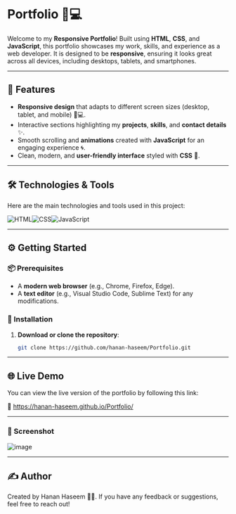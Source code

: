 # Portfolio 🎨💻

Welcome to my **Responsive Portfolio**! Built using **HTML**, **CSS**, and **JavaScript**, this portfolio showcases my work, skills, and experience as a web developer. It is designed to be **responsive**, ensuring it looks great across all devices, including desktops, tablets, and smartphones.

---

## 🚀 Features

- **Responsive design** that adapts to different screen sizes (desktop, tablet, and mobile) 📱💻.
- Interactive sections highlighting my **projects**, **skills**, and **contact details** ✨.
- Smooth scrolling and **animations** created with **JavaScript** for an engaging experience 🌀.
- Clean, modern, and **user-friendly interface** styled with **CSS** 🌈.

---

## 🛠️ Technologies & Tools

Here are the main technologies and tools used in this project:

![HTML](https://img.shields.io/badge/-HTML-E34F26?style=for-the-badge&logo=html5&logoColor=white)![CSS](https://img.shields.io/badge/-CSS-1572B6?style=for-the-badge&logo=css3&logoColor=white)![JavaScript](https://img.shields.io/badge/-JavaScript-F7DF1E?style=for-the-badge&logo=javascript&logoColor=black)


---

## ⚙️ Getting Started

### 📦 Prerequisites

- A **modern web browser** (e.g., Chrome, Firefox, Edge).
- A **text editor** (e.g., Visual Studio Code, Sublime Text) for any modifications.

### 🔧 Installation

1. **Download or clone the repository**:

   ```bash
   git clone https://github.com/hanan-haseem/Portfolio.git

---

## 🌐 Live Demo
You can view the live version of the portfolio by following this link:

🔗 https://hanan-haseem.github.io/Portfolio/

---

### 📸 Screenshot
![image](https://github.com/user-attachments/assets/ae916b18-8a67-4abd-b99b-2d810c75555f)

---

## ✍️ Author
Created by Hanan Haseem 👨‍💻. If you have any feedback or suggestions, feel free to reach out!
